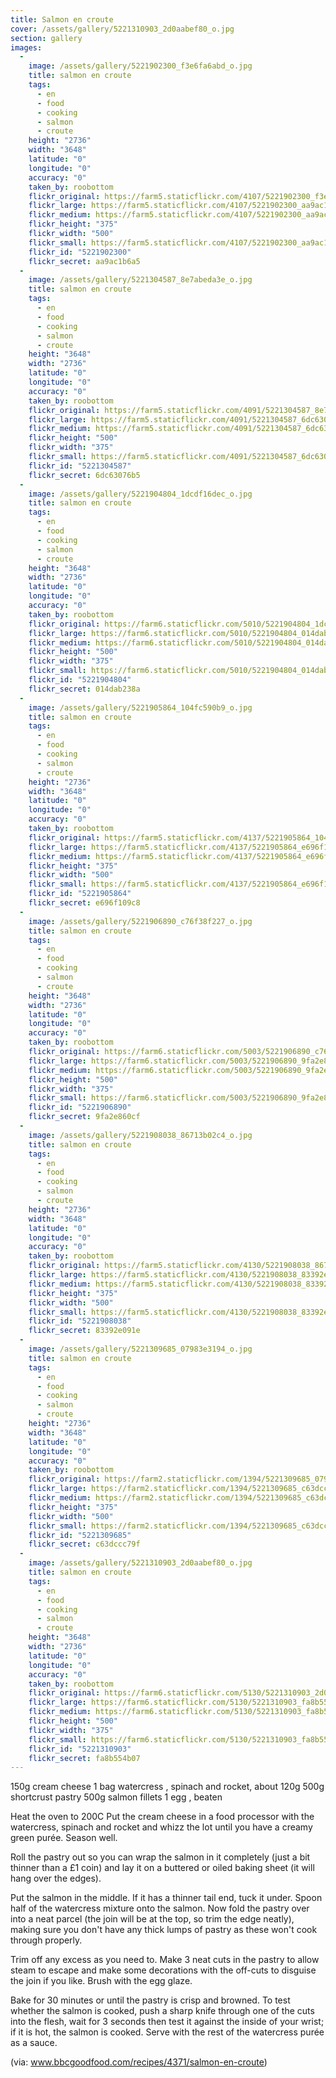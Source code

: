 ```yaml
---
title: Salmon en croute
cover: /assets/gallery/5221310903_2d0aabef80_o.jpg
section: gallery
images:
  - 
    image: /assets/gallery/5221902300_f3e6fa6abd_o.jpg
    title: salmon en croute
    tags:
      - en
      - food
      - cooking
      - salmon
      - croute
    height: "2736"
    width: "3648"
    latitude: "0"
    longitude: "0"
    accuracy: "0"
    taken_by: roobottom
    flickr_original: https://farm5.staticflickr.com/4107/5221902300_f3e6fa6abd_o.jpg
    flickr_large: https://farm5.staticflickr.com/4107/5221902300_aa9ac1b6a5_b.jpg
    flickr_medium: https://farm5.staticflickr.com/4107/5221902300_aa9ac1b6a5.jpg
    flickr_height: "375"
    flickr_width: "500"
    flickr_small: https://farm5.staticflickr.com/4107/5221902300_aa9ac1b6a5_m.jpg
    flickr_id: "5221902300"
    flickr_secret: aa9ac1b6a5
  - 
    image: /assets/gallery/5221304587_8e7abeda3e_o.jpg
    title: salmon en croute
    tags:
      - en
      - food
      - cooking
      - salmon
      - croute
    height: "3648"
    width: "2736"
    latitude: "0"
    longitude: "0"
    accuracy: "0"
    taken_by: roobottom
    flickr_original: https://farm5.staticflickr.com/4091/5221304587_8e7abeda3e_o.jpg
    flickr_large: https://farm5.staticflickr.com/4091/5221304587_6dc63076b5_b.jpg
    flickr_medium: https://farm5.staticflickr.com/4091/5221304587_6dc63076b5.jpg
    flickr_height: "500"
    flickr_width: "375"
    flickr_small: https://farm5.staticflickr.com/4091/5221304587_6dc63076b5_m.jpg
    flickr_id: "5221304587"
    flickr_secret: 6dc63076b5
  - 
    image: /assets/gallery/5221904804_1dcdf16dec_o.jpg
    title: salmon en croute
    tags:
      - en
      - food
      - cooking
      - salmon
      - croute
    height: "3648"
    width: "2736"
    latitude: "0"
    longitude: "0"
    accuracy: "0"
    taken_by: roobottom
    flickr_original: https://farm6.staticflickr.com/5010/5221904804_1dcdf16dec_o.jpg
    flickr_large: https://farm6.staticflickr.com/5010/5221904804_014dab238a_b.jpg
    flickr_medium: https://farm6.staticflickr.com/5010/5221904804_014dab238a.jpg
    flickr_height: "500"
    flickr_width: "375"
    flickr_small: https://farm6.staticflickr.com/5010/5221904804_014dab238a_m.jpg
    flickr_id: "5221904804"
    flickr_secret: 014dab238a
  - 
    image: /assets/gallery/5221905864_104fc590b9_o.jpg
    title: salmon en croute
    tags:
      - en
      - food
      - cooking
      - salmon
      - croute
    height: "2736"
    width: "3648"
    latitude: "0"
    longitude: "0"
    accuracy: "0"
    taken_by: roobottom
    flickr_original: https://farm5.staticflickr.com/4137/5221905864_104fc590b9_o.jpg
    flickr_large: https://farm5.staticflickr.com/4137/5221905864_e696f109c8_b.jpg
    flickr_medium: https://farm5.staticflickr.com/4137/5221905864_e696f109c8.jpg
    flickr_height: "375"
    flickr_width: "500"
    flickr_small: https://farm5.staticflickr.com/4137/5221905864_e696f109c8_m.jpg
    flickr_id: "5221905864"
    flickr_secret: e696f109c8
  - 
    image: /assets/gallery/5221906890_c76f38f227_o.jpg
    title: salmon en croute
    tags:
      - en
      - food
      - cooking
      - salmon
      - croute
    height: "3648"
    width: "2736"
    latitude: "0"
    longitude: "0"
    accuracy: "0"
    taken_by: roobottom
    flickr_original: https://farm6.staticflickr.com/5003/5221906890_c76f38f227_o.jpg
    flickr_large: https://farm6.staticflickr.com/5003/5221906890_9fa2e860cf_b.jpg
    flickr_medium: https://farm6.staticflickr.com/5003/5221906890_9fa2e860cf.jpg
    flickr_height: "500"
    flickr_width: "375"
    flickr_small: https://farm6.staticflickr.com/5003/5221906890_9fa2e860cf_m.jpg
    flickr_id: "5221906890"
    flickr_secret: 9fa2e860cf
  - 
    image: /assets/gallery/5221908038_86713b02c4_o.jpg
    title: salmon en croute
    tags:
      - en
      - food
      - cooking
      - salmon
      - croute
    height: "2736"
    width: "3648"
    latitude: "0"
    longitude: "0"
    accuracy: "0"
    taken_by: roobottom
    flickr_original: https://farm5.staticflickr.com/4130/5221908038_86713b02c4_o.jpg
    flickr_large: https://farm5.staticflickr.com/4130/5221908038_83392e091e_b.jpg
    flickr_medium: https://farm5.staticflickr.com/4130/5221908038_83392e091e.jpg
    flickr_height: "375"
    flickr_width: "500"
    flickr_small: https://farm5.staticflickr.com/4130/5221908038_83392e091e_m.jpg
    flickr_id: "5221908038"
    flickr_secret: 83392e091e
  - 
    image: /assets/gallery/5221309685_07983e3194_o.jpg
    title: salmon en croute
    tags:
      - en
      - food
      - cooking
      - salmon
      - croute
    height: "2736"
    width: "3648"
    latitude: "0"
    longitude: "0"
    accuracy: "0"
    taken_by: roobottom
    flickr_original: https://farm2.staticflickr.com/1394/5221309685_07983e3194_o.jpg
    flickr_large: https://farm2.staticflickr.com/1394/5221309685_c63dccc79f_b.jpg
    flickr_medium: https://farm2.staticflickr.com/1394/5221309685_c63dccc79f.jpg
    flickr_height: "375"
    flickr_width: "500"
    flickr_small: https://farm2.staticflickr.com/1394/5221309685_c63dccc79f_m.jpg
    flickr_id: "5221309685"
    flickr_secret: c63dccc79f
  - 
    image: /assets/gallery/5221310903_2d0aabef80_o.jpg
    title: salmon en croute
    tags:
      - en
      - food
      - cooking
      - salmon
      - croute
    height: "3648"
    width: "2736"
    latitude: "0"
    longitude: "0"
    accuracy: "0"
    taken_by: roobottom
    flickr_original: https://farm6.staticflickr.com/5130/5221310903_2d0aabef80_o.jpg
    flickr_large: https://farm6.staticflickr.com/5130/5221310903_fa8b554b07_b.jpg
    flickr_medium: https://farm6.staticflickr.com/5130/5221310903_fa8b554b07.jpg
    flickr_height: "500"
    flickr_width: "375"
    flickr_small: https://farm6.staticflickr.com/5130/5221310903_fa8b554b07_m.jpg
    flickr_id: "5221310903"
    flickr_secret: fa8b554b07
---
```

150g cream cheese
1 bag watercress , spinach and rocket, about 120g
500g shortcrust pastry
500g salmon fillets
1 egg , beaten

Heat the oven to 200C Put the  cream cheese in a food processor with the watercress, spinach and rocket and whizz the lot until you have a creamy green purée. Season well.

Roll the pastry out so you can wrap the salmon in it completely (just a bit thinner than a £1 coin) and lay it on a buttered or oiled baking sheet (it will hang over the edges). 

Put the salmon in the middle. If it has a thinner tail end, tuck it under. Spoon half of the watercress mixture onto the salmon. Now fold the pastry over into a neat parcel (the join will be at the top, so trim the edge neatly), making sure you don't have any thick lumps of pastry as these won't cook through properly. 

Trim off any excess as you need to. Make 3 neat cuts in the pastry to allow steam to escape and make some decorations with the off-cuts to disguise the join if you like. Brush with the egg glaze.

Bake for 30 minutes or until the pastry is crisp and browned. To test whether the salmon is cooked, push a sharp knife through one of the cuts into the flesh, wait for 3 seconds then test it against the inside of your wrist; if it is hot, the salmon is cooked. Serve with the rest of the watercress purée as a sauce.

(via: <a href="http://www.bbcgoodfood.com/recipes/4371/salmon-en-croute)" rel="nofollow">www.bbcgoodfood.com/recipes/4371/salmon-en-croute)</a>